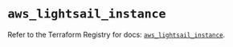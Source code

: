 # `aws_lightsail_instance`

Refer to the Terraform Registry for docs: [`aws_lightsail_instance`](https://registry.terraform.io/providers/hashicorp/aws/6.5.0/docs/resources/lightsail_instance).
